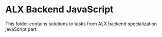 # ALX Backend JavaScript

This folder contains solutions to tasks from ALX backend specialization javaScript part
